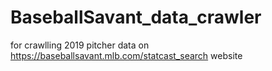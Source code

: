 # BaseballSavant_data_crawler

for crawlling 2019 pitcher data on https://baseballsavant.mlb.com/statcast_search website
